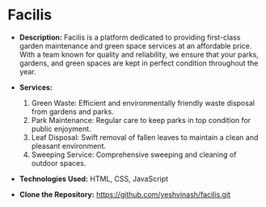 # Facilis
- **Description:**
	Facilis is a platform dedicated to providing first-class garden maintenance and green space services at an affordable price. With a team known for quality and reliability, we ensure that your parks, gardens, and green spaces are kept in perfect condition throughout the year.

- **Services:**
	1. Green Waste: Efficient and environmentally friendly waste disposal from gardens and parks.
  2. Park Maintenance: Regular care to keep parks in top condition for public enjoyment.
  3. Leaf Disposal: Swift removal of fallen leaves to maintain a clean and pleasant environment.
	4. Sweeping Service: Comprehensive sweeping and cleaning of outdoor spaces.

- **Technologies Used:**
  HTML, CSS, JavaScript

- **Clone the Repository:**
  https://github.com/yeshvinash/facilis.git
